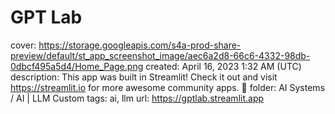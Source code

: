 # GPT Lab

cover: https://storage.googleapis.com/s4a-prod-share-preview/default/st_app_screenshot_image/aec6a2d8-66c6-4332-98db-0dbcf495a5d4/Home_Page.png
created: April 16, 2023 1:32 AM (UTC)
description: This app was built in Streamlit! Check it out and visit https://streamlit.io for more awesome community apps. 🎈
folder: AI Systems / AI | LLM Custom
tags: ai, llm
url: https://gptlab.streamlit.app